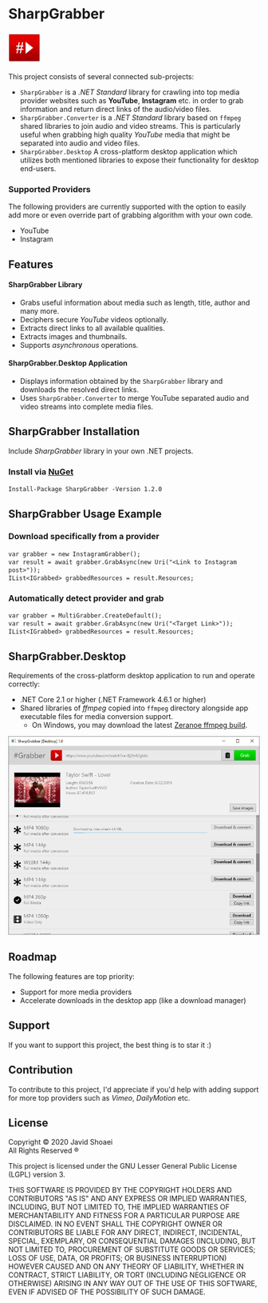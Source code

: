 # SharpGrabber
<img src="./assets/icon.png" alt="SharpGrabber" width="64"/>

This project consists of several connected sub-projects:            
- `SharpGrabber` is a *.NET Standard* library for crawling into top media provider websites such as **YouTube**, **Instagram** etc. in order to grab information and return direct links of the audio/video files.
- `SharpGrabber.Converter` is a *.NET Standard* library based on `ffmpeg` shared libraries to join audio and video streams. This is particularly useful when grabbing high quality *YouTube* media that might be separated into audio and video files.
- `SharpGrabber.Desktop` A cross-platform desktop application
which utilizes both mentioned libraries to expose their functionality for desktop end-users.

### Supported Providers
The following providers are currently supported with the option
to easily add more or even override part of grabbing algorithm with your own code.

- YouTube
- Instagram

## Features
#### SharpGrabber Library
- Grabs useful information about media such as length, title, author and many more.
- Deciphers secure *YouTube* videos optionally.
- Extracts direct links to all available qualities.
- Extracts images and thumbnails.
- Supports *asynchronous* operations.

#### SharpGrabber.Desktop Application
- Displays information obtained by the `SharpGrabber` library and downloads the resolved direct links.
- Uses `SharpGrabber.Converter` to merge YouTube separated audio and video streams into complete media files.

## SharpGrabber Installation
Include *SharpGrabber* library in your own .NET projects.

### Install via <a href="https://www.nuget.org/packages/SharpGrabber/">NuGet</a>
    Install-Package SharpGrabber -Version 1.2.0
    
## SharpGrabber Usage Example

### Download specifically from a provider

    var grabber = new InstagramGrabber();
    var result = await grabber.GrabAsync(new Uri("<Link to Instagram post>"));
    IList<IGrabbed> grabbedResources = result.Resources;

### Automatically detect provider and grab

    var grabber = MultiGrabber.CreateDefault();
    var result = await grabber.GrabAsync(new Uri("<Target Link>"));
    IList<IGrabbed> grabbedResources = result.Resources;

## SharpGrabber.Desktop
Requirements of the cross-platform desktop application to run and operate correctly: 
 - .NET Core 2.1 or higher (.NET Framework 4.6.1 or higher)
 - Shared libraries of *ffmpeg* copied into `ffmpeg` directory alongside app executable files for media conversion support.
   - On Windows, you may download the latest <a href="https://ffmpeg.zeranoe.com/builds/">Zeranoe ffmpeg build</a>.
 
<img src="./assets/SharpGrabberDesktop-ScreenShot-1.png" alt="SharpGrabber.Desktop application" />

## Roadmap
The following features are top priority:
- Support for more media providers
- Accelerate downloads in the desktop app (like a download manager)

## Support
If you want to support this project, the best thing is to star it :)

## Contribution
To contribute to this project, I'd appreciate if you'd  help with adding support for
more top providers such as *Vimeo*, *DailyMotion* etc.

## License
Copyright &copy; 2020 Javid Shoaei<br />
All Rights Reserved &reg;

This project is licensed under the GNU Lesser General Public License (LGPL) version 3.

THIS SOFTWARE IS PROVIDED BY THE COPYRIGHT HOLDERS AND CONTRIBUTORS "AS IS" AND ANY EXPRESS OR IMPLIED WARRANTIES, INCLUDING, BUT NOT LIMITED TO, THE IMPLIED WARRANTIES OF MERCHANTABILITY AND FITNESS FOR A PARTICULAR PURPOSE ARE DISCLAIMED. IN NO EVENT SHALL THE COPYRIGHT OWNER OR CONTRIBUTORS BE LIABLE FOR ANY DIRECT, INDIRECT, INCIDENTAL, SPECIAL, EXEMPLARY, OR CONSEQUENTIAL DAMAGES (INCLUDING, BUT NOT LIMITED TO, PROCUREMENT OF SUBSTITUTE GOODS OR SERVICES; LOSS OF USE, DATA, OR PROFITS; OR BUSINESS INTERRUPTION) HOWEVER CAUSED AND ON ANY THEORY OF LIABILITY, WHETHER IN CONTRACT, STRICT LIABILITY, OR TORT (INCLUDING NEGLIGENCE OR OTHERWISE) ARISING IN ANY WAY OUT OF THE USE OF THIS SOFTWARE, EVEN IF ADVISED OF THE POSSIBILITY OF SUCH DAMAGE.
